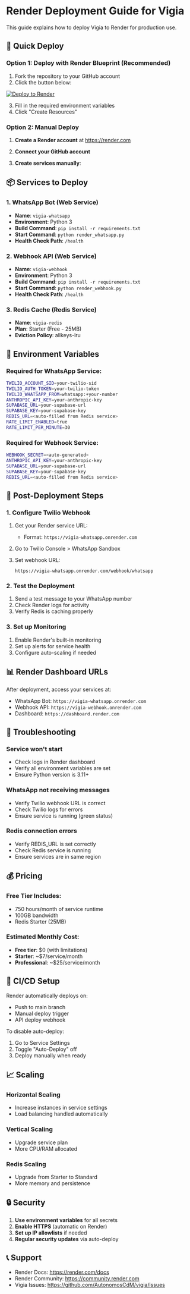 # Render Deployment Guide for Vigia

This guide explains how to deploy Vigia to Render for production use.

## 🚀 Quick Deploy

### Option 1: Deploy with Render Blueprint (Recommended)

1. Fork the repository to your GitHub account
2. Click the button below:

[![Deploy to Render](https://render.com/images/deploy-to-render-button.svg)](https://render.com/deploy?repo=https://github.com/AutonomosCdM/vigia)

3. Fill in the required environment variables
4. Click "Create Resources"

### Option 2: Manual Deploy

1. **Create a Render account** at https://render.com

2. **Connect your GitHub account**

3. **Create services manually**:

## 📦 Services to Deploy

### 1. WhatsApp Bot (Web Service)

- **Name**: `vigia-whatsapp`
- **Environment**: Python 3
- **Build Command**: `pip install -r requirements.txt`
- **Start Command**: `python render_whatsapp.py`
- **Health Check Path**: `/health`

### 2. Webhook API (Web Service)

- **Name**: `vigia-webhook`
- **Environment**: Python 3
- **Build Command**: `pip install -r requirements.txt`
- **Start Command**: `python render_webhook.py`
- **Health Check Path**: `/health`

### 3. Redis Cache (Redis Service)

- **Name**: `vigia-redis`
- **Plan**: Starter (Free - 25MB)
- **Eviction Policy**: allkeys-lru

## 🔐 Environment Variables

### Required for WhatsApp Service:

```bash
TWILIO_ACCOUNT_SID=your-twilio-sid
TWILIO_AUTH_TOKEN=your-twilio-token
TWILIO_WHATSAPP_FROM=whatsapp:+your-number
ANTHROPIC_API_KEY=your-anthropic-key
SUPABASE_URL=your-supabase-url
SUPABASE_KEY=your-supabase-key
REDIS_URL=<auto-filled from Redis service>
RATE_LIMIT_ENABLED=true
RATE_LIMIT_PER_MINUTE=30
```

### Required for Webhook Service:

```bash
WEBHOOK_SECRET=<auto-generated>
ANTHROPIC_API_KEY=your-anthropic-key
SUPABASE_URL=your-supabase-url
SUPABASE_KEY=your-supabase-key
REDIS_URL=<auto-filled from Redis service>
```

## 🔄 Post-Deployment Steps

### 1. Configure Twilio Webhook

1. Get your Render service URL:
   - Format: `https://vigia-whatsapp.onrender.com`

2. Go to Twilio Console > WhatsApp Sandbox

3. Set webhook URL:
   ```
   https://vigia-whatsapp.onrender.com/webhook/whatsapp
   ```

### 2. Test the Deployment

1. Send a test message to your WhatsApp number
2. Check Render logs for activity
3. Verify Redis is caching properly

### 3. Set up Monitoring

1. Enable Render's built-in monitoring
2. Set up alerts for service health
3. Configure auto-scaling if needed

## 📊 Render Dashboard URLs

After deployment, access your services at:

- WhatsApp Bot: `https://vigia-whatsapp.onrender.com`
- Webhook API: `https://vigia-webhook.onrender.com`
- Dashboard: `https://dashboard.render.com`

## 🚨 Troubleshooting

### Service won't start
- Check logs in Render dashboard
- Verify all environment variables are set
- Ensure Python version is 3.11+

### WhatsApp not receiving messages
- Verify Twilio webhook URL is correct
- Check Twilio logs for errors
- Ensure service is running (green status)

### Redis connection errors
- Verify REDIS_URL is set correctly
- Check Redis service is running
- Ensure services are in same region

## 💰 Pricing

### Free Tier Includes:
- 750 hours/month of service runtime
- 100GB bandwidth
- Redis Starter (25MB)

### Estimated Monthly Cost:
- **Free tier**: $0 (with limitations)
- **Starter**: ~$7/service/month
- **Professional**: ~$25/service/month

## 🔄 CI/CD Setup

Render automatically deploys on:
- Push to main branch
- Manual deploy trigger
- API deploy webhook

To disable auto-deploy:
1. Go to Service Settings
2. Toggle "Auto-Deploy" off
3. Deploy manually when ready

## 📈 Scaling

### Horizontal Scaling
- Increase instances in service settings
- Load balancing handled automatically

### Vertical Scaling
- Upgrade service plan
- More CPU/RAM allocated

### Redis Scaling
- Upgrade from Starter to Standard
- More memory and persistence

## 🔒 Security

1. **Use environment variables** for all secrets
2. **Enable HTTPS** (automatic on Render)
3. **Set up IP allowlists** if needed
4. **Regular security updates** via auto-deploy

## 📞 Support

- Render Docs: https://render.com/docs
- Render Community: https://community.render.com
- Vigia Issues: https://github.com/AutonomosCdM/vigia/issues